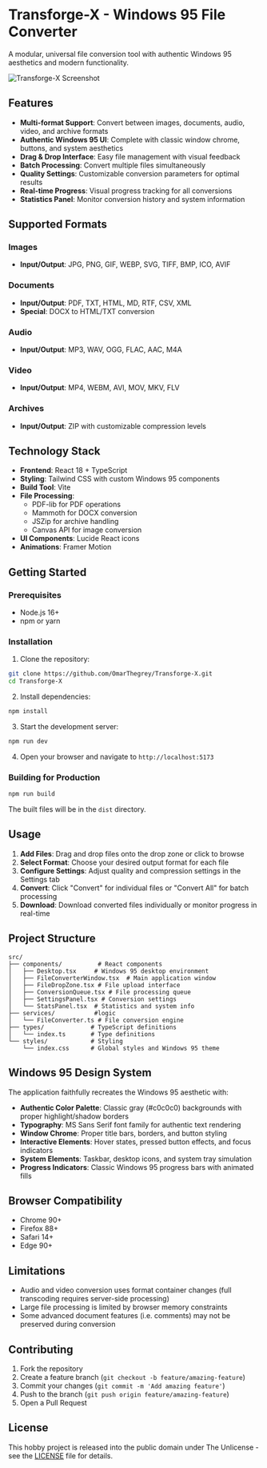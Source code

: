# Transforge-X - Windows 95 File Converter

A modular, universal file conversion tool with authentic Windows 95 aesthetics and modern functionality.

![Transforge-X Screenshot](https://dulcet-kitsune-b714fb.netlify.app)

## Features

- **Multi-format Support**: Convert between images, documents, audio, video, and archive formats
- **Authentic Windows 95 UI**: Complete with classic window chrome, buttons, and system aesthetics
- **Drag & Drop Interface**: Easy file management with visual feedback
- **Batch Processing**: Convert multiple files simultaneously
- **Quality Settings**: Customizable conversion parameters for optimal results
- **Real-time Progress**: Visual progress tracking for all conversions
- **Statistics Panel**: Monitor conversion history and system information

## Supported Formats

### Images
- **Input/Output**: JPG, PNG, GIF, WEBP, SVG, TIFF, BMP, ICO, AVIF

### Documents
- **Input/Output**: PDF, TXT, HTML, MD, RTF, CSV, XML
- **Special**: DOCX to HTML/TXT conversion

### Audio
- **Input/Output**: MP3, WAV, OGG, FLAC, AAC, M4A

### Video
- **Input/Output**: MP4, WEBM, AVI, MOV, MKV, FLV

### Archives
- **Input/Output**: ZIP with customizable compression levels

## Technology Stack

- **Frontend**: React 18 + TypeScript
- **Styling**: Tailwind CSS with custom Windows 95 components
- **Build Tool**: Vite
- **File Processing**: 
  - PDF-lib for PDF operations
  - Mammoth for DOCX conversion
  - JSZip for archive handling
  - Canvas API for image conversion
- **UI Components**: Lucide React icons
- **Animations**: Framer Motion

## Getting Started

### Prerequisites

- Node.js 16+ 
- npm or yarn

### Installation

1. Clone the repository:
```bash
git clone https://github.com/OmarThegrey/Transforge-X.git
cd Transforge-X
```

2. Install dependencies:
```bash
npm install
```

3. Start the development server:
```bash
npm run dev
```

4. Open your browser and navigate to `http://localhost:5173`

### Building for Production

```bash
npm run build
```

The built files will be in the `dist` directory.

## Usage

1. **Add Files**: Drag and drop files onto the drop zone or click to browse
2. **Select Format**: Choose your desired output format for each file
3. **Configure Settings**: Adjust quality and compression settings in the Settings tab
4. **Convert**: Click "Convert" for individual files or "Convert All" for batch processing
5. **Download**: Download converted files individually or monitor progress in real-time

## Project Structure

```
src/
├── components/          # React components
│   ├── Desktop.tsx     # Windows 95 desktop environment
│   ├── FileConverterWindow.tsx  # Main application window
│   ├── FileDropZone.tsx # File upload interface
│   ├── ConversionQueue.tsx # File processing queue
│   ├── SettingsPanel.tsx # Conversion settings
│   └── StatsPanel.tsx  # Statistics and system info
├── services/           #logic
│   └── FileConverter.ts # File conversion engine
├── types/             # TypeScript definitions
│   └── index.ts       # Type definitions
└── styles/            # Styling
    └── index.css      # Global styles and Windows 95 theme
```

## Windows 95 Design System

The application faithfully recreates the Windows 95 aesthetic with:

- **Authentic Color Palette**: Classic gray (#c0c0c0) backgrounds with proper highlight/shadow borders
- **Typography**: MS Sans Serif font family for authentic text rendering
- **Window Chrome**: Proper title bars, borders, and button styling
- **Interactive Elements**: Hover states, pressed button effects, and focus indicators
- **System Elements**: Taskbar, desktop icons, and system tray simulation
- **Progress Indicators**: Classic Windows 95 progress bars with animated fills

## Browser Compatibility

- Chrome 90+
- Firefox 88+
- Safari 14+
- Edge 90+

## Limitations

- Audio and video conversion uses format container changes (full transcoding requires server-side processing)
- Large file processing is limited by browser memory constraints
- Some advanced document features (i.e. comments) may not be preserved during conversion

## Contributing

1. Fork the repository
2. Create a feature branch (`git checkout -b feature/amazing-feature`)
3. Commit your changes (`git commit -m 'Add amazing feature'`)
4. Push to the branch (`git push origin feature/amazing-feature`)
5. Open a Pull Request

## License

This hobby project is released into the public domain under The Unlicense - see the [LICENSE](LICENSE) file for details.

